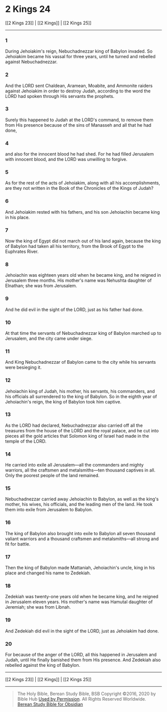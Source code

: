 # 2 Kings 24

[[2 Kings 23]] | [[2 Kings]] | [[2 Kings 25]]

---

### 1
During Jehoiakim's reign, Nebuchadnezzar king of Babylon invaded. So Jehoiakim became his vassal for three years, until he turned and rebelled against Nebuchadnezzar.

### 2
And the LORD sent Chaldean, Aramean, Moabite, and Ammonite raiders against Jehoiakim in order to destroy Judah, according to the word the LORD had spoken through His servants the prophets.

### 3
Surely this happened to Judah at the LORD's command, to remove them from His presence because of the sins of Manasseh and all that he had done,

### 4
and also for the innocent blood he had shed. For he had filled Jerusalem with innocent blood, and the LORD was unwilling to forgive.

### 5
As for the rest of the acts of Jehoiakim, along with all his accomplishments, are they not written in the Book of the Chronicles of the Kings of Judah?

### 6
And Jehoiakim rested with his fathers, and his son Jehoiachin became king in his place.

### 7
Now the king of Egypt did not march out of his land again, because the king of Babylon had taken all his territory, from the Brook of Egypt to the Euphrates River.

### 8
Jehoiachin was eighteen years old when he became king, and he reigned in Jerusalem three months. His mother's name was Nehushta daughter of Elnathan; she was from Jerusalem.

### 9
And he did evil in the sight of the LORD, just as his father had done.

### 10
At that time the servants of Nebuchadnezzar king of Babylon marched up to Jerusalem, and the city came under siege.

### 11
And King Nebuchadnezzar of Babylon came to the city while his servants were besieging it.

### 12
Jehoiachin king of Judah, his mother, his servants, his commanders, and his officials all surrendered to the king of Babylon. So in the eighth year of Jehoiachin's reign, the king of Babylon took him captive.

### 13
As the LORD had declared, Nebuchadnezzar also carried off all the treasures from the house of the LORD and the royal palace, and he cut into pieces all the gold articles that Solomon king of Israel had made in the temple of the LORD.

### 14
He carried into exile all Jerusalem—all the commanders and mighty warriors, all the craftsmen and metalsmiths—ten thousand captives in all. Only the poorest people of the land remained.

### 15
Nebuchadnezzar carried away Jehoiachin to Babylon, as well as the king's mother, his wives, his officials, and the leading men of the land. He took them into exile from Jerusalem to Babylon.

### 16
The king of Babylon also brought into exile to Babylon all seven thousand valiant warriors and a thousand craftsmen and metalsmiths—all strong and fit for battle.

### 17
Then the king of Babylon made Mattaniah, Jehoiachin's uncle, king in his place and changed his name to Zedekiah.

### 18
Zedekiah was twenty-one years old when he became king, and he reigned in Jerusalem eleven years. His mother's name was Hamutal daughter of Jeremiah; she was from Libnah.

### 19
And Zedekiah did evil in the sight of the LORD, just as Jehoiakim had done.

### 20
For because of the anger of the LORD, all this happened in Jerusalem and Judah, until He finally banished them from His presence. And Zedekiah also rebelled against the king of Babylon.

---

[[2 Kings 23]] | [[2 Kings]] | [[2 Kings 25]]

---

> The Holy Bible, Berean Study Bible, BSB
> Copyright &copy;2016, 2020 by Bible Hub
> [Used by Permission](https://berean.bible/terms.htm). All Rights Reserved Worldwide.
> [Berean Study Bible for Obsidian](https://github.com/gapmiss/berean-study-bible-for-obsidian)

